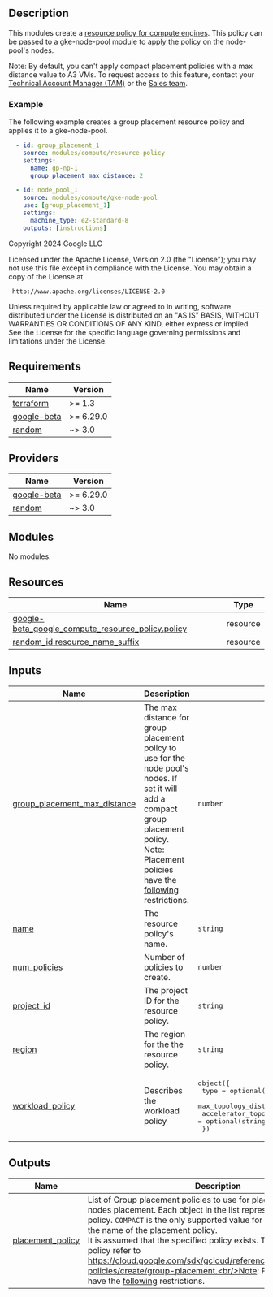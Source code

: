 ## Description

This modules create a [resource policy for compute engines](https://cloud.google.com/compute/docs/instances/placement-policies-overview). This policy can be passed to a gke-node-pool module to apply the policy on the node-pool's nodes.

Note: By default, you can't apply compact placement policies with a max distance value to A3 VMs. To request access to this feature, contact your [Technical Account Manager (TAM)](https://cloud.google.com/tam) or the [Sales team](https://cloud.google.com/contact).

### Example

The following example creates a group placement resource policy and applies it to a gke-node-pool.

```yaml
  - id: group_placement_1
    source: modules/compute/resource-policy
    settings:
      name: gp-np-1
      group_placement_max_distance: 2

  - id: node_pool_1
    source: modules/compute/gke-node-pool
    use: [group_placement_1]
    settings:
      machine_type: e2-standard-8
    outputs: [instructions]
```

<!-- BEGINNING OF PRE-COMMIT-TERRAFORM DOCS HOOK -->
Copyright 2024 Google LLC

Licensed under the Apache License, Version 2.0 (the "License");
you may not use this file except in compliance with the License.
You may obtain a copy of the License at

     http://www.apache.org/licenses/LICENSE-2.0

Unless required by applicable law or agreed to in writing, software
distributed under the License is distributed on an "AS IS" BASIS,
WITHOUT WARRANTIES OR CONDITIONS OF ANY KIND, either express or implied.
See the License for the specific language governing permissions and
limitations under the License.

## Requirements

| Name | Version |
|------|---------|
| <a name="requirement_terraform"></a> [terraform](#requirement\_terraform) | >= 1.3 |
| <a name="requirement_google-beta"></a> [google-beta](#requirement\_google-beta) | >= 6.29.0 |
| <a name="requirement_random"></a> [random](#requirement\_random) | ~> 3.0 |

## Providers

| Name | Version |
|------|---------|
| <a name="provider_google-beta"></a> [google-beta](#provider\_google-beta) | >= 6.29.0 |
| <a name="provider_random"></a> [random](#provider\_random) | ~> 3.0 |

## Modules

No modules.

## Resources

| Name | Type |
|------|------|
| [google-beta_google_compute_resource_policy.policy](https://registry.terraform.io/providers/hashicorp/google-beta/latest/docs/resources/google_compute_resource_policy) | resource |
| [random_id.resource_name_suffix](https://registry.terraform.io/providers/hashicorp/random/latest/docs/resources/id) | resource |

## Inputs

| Name | Description | Type | Default | Required |
|------|-------------|------|---------|:--------:|
| <a name="input_group_placement_max_distance"></a> [group\_placement\_max\_distance](#input\_group\_placement\_max\_distance) | The max distance for group placement policy to use for the node pool's nodes. If set it will add a compact group placement policy.<br/>Note: Placement policies have the [following](https://cloud.google.com/compute/docs/instances/placement-policies-overview#restrictions-compact-policies) restrictions. | `number` | `0` | no |
| <a name="input_name"></a> [name](#input\_name) | The resource policy's name. | `string` | n/a | yes |
| <a name="input_num_policies"></a> [num\_policies](#input\_num\_policies) | Number of policies to create. | `number` | `1` | no |
| <a name="input_project_id"></a> [project\_id](#input\_project\_id) | The project ID for the resource policy. | `string` | n/a | yes |
| <a name="input_region"></a> [region](#input\_region) | The region for the the resource policy. | `string` | n/a | yes |
| <a name="input_workload_policy"></a> [workload\_policy](#input\_workload\_policy) | Describes the workload policy | <pre>object({<br/>    type                  = optional(string, null)<br/>    max_topology_distance = optional(string, null)<br/>    accelerator_topology  = optional(string, null)<br/>  })</pre> | <pre>{<br/>  "accelerator_topology": null,<br/>  "max_topology_distance": null,<br/>  "type": null<br/>}</pre> | no |

## Outputs

| Name | Description |
|------|-------------|
| <a name="output_placement_policy"></a> [placement\_policy](#output\_placement\_policy) | List of Group placement policies to use for placing VMs or GKE nodes placement. Each object in the list represents one created policy. `COMPACT` is the only supported value for `type` currently. `name` is the name of the placement policy.<br/>It is assumed that the specified policy exists. To create a placement policy refer to https://cloud.google.com/sdk/gcloud/reference/compute/resource-policies/create/group-placement.<br/>Note: Placement policies have the [following](https://cloud.google.com/compute/docs/instances/placement-policies-overview#restrictions-compact-policies) restrictions. |
<!-- END OF PRE-COMMIT-TERRAFORM DOCS HOOK -->
